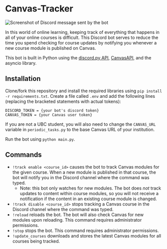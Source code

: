 # Canvas-Tracker

![Screenshot of Discord message sent by the bot](https://user-images.githubusercontent.com/25561432/96385907-cd543780-114b-11eb-88a9-21c4c406d755.PNG)

In this world of online learning, keeping track of everything that happens in all of your online courses is difficult. This Discord bot serves
to reduce the time you spend checking for course updates by notifying you whenever a new course module is published on Canvas.

This bot is built in Python using the [discord.py API](https://discordpy.readthedocs.io/en/latest/), [CanvasAPI](https://canvasapi.readthedocs.io/en/stable/), and the asyncio library.

## Installation

Clone/fork this repository and install the required libraries using ```pip install -r requirements.txt```. 
Create a file called ```.env``` and add the following lines (replacing the bracketed statements
with actual tokens):

```
DISCORD_TOKEN = {your bot's discord token}
CANVAS_TOKEN = {your Canvas user token}
```

If you are not a UBC student, you will also need to change the ```CANVAS_URL``` variable in ```periodic_tasks.py``` to the
base Canvas URL of your institution.

Run the bot using ```python main.py```.

## Commands

- ```!track enable <course_id>``` causes the bot to track Canvas modules for the given course. When a new module is published
in that course, the bot will notify you in the Discord channel where the command was typed.
    - Note: this bot only watches for new modules. The bot does *not* track updates to content within course modules, 
    so you will not receive a notification if the content in an existing course module is changed.
- ```!track disable <course_id>``` stops tracking a Canvas course in the Discord channel where the command was typed.
- ```!reload``` reloads the bot. The bot will also check Canvas for new modules upon reloading. This command requires administrator permissions.
- ```!stop``` stops the bot. This command requires administrator permissions.
- ```!update_courses``` downloads and stores the latest Canvas modules for all courses being tracked.